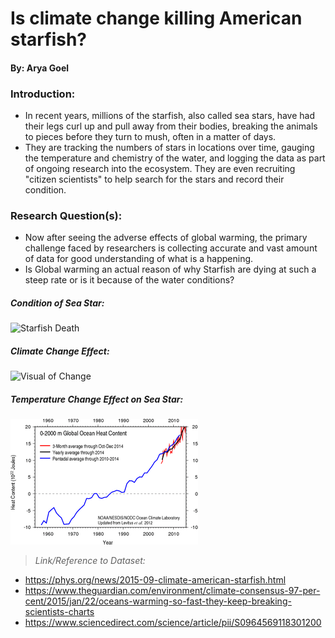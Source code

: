 # **Is climate change killing American starfish?**
#### By: Arya Goel
### Introduction:

* In recent years, millions of the starfish, also called sea stars, have had
their legs curl up and pull away from their bodies, breaking the animals to
pieces before they turn to mush, often in a matter of days.
* They are tracking the numbers of stars in locations over time, gauging the
temperature and chemistry of the water, and logging the data as part of ongoing
research into the ecosystem. They are even recruiting "citizen scientists" to
help search for the stars and record their condition.

### Research Question(s):
* Now after seeing the adverse effects of global warming, the primary challenge
faced by researchers is collecting accurate and vast amount of data for good
understanding of what is a happening.
* Is Global warming an actual reason of why Starfish are dying at such a steep
rate or is it because of the water conditions?

##### Condition of Sea Star:
![Starfish Death](images/StarfishDeath.PNG)
##### Climate Change Effect:
![Visual of Change](images/ClimateChangeEffect.PNG)
##### Temperature Change Effect on Sea Star:
![Graph Showing Steep Rise in Temparture over the years](images/TempEffectOnStarfish.PNG)

> _Link/Reference to Dataset:_
* https://phys.org/news/2015-09-climate-american-starfish.html
* https://www.theguardian.com/environment/climate-consensus-97-per-cent/2015/jan/22/oceans-warming-so-fast-they-keep-breaking-scientists-charts
* https://www.sciencedirect.com/science/article/pii/S0964569118301200
